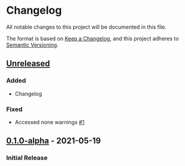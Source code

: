 # Changelog

All notable changes to this project will be documented in this file.

The format is based on [Keep a Changelog](https://keepachangelog.com/en/1.0.0/),
and this project adheres to [Semantic Versioning](https://semver.org/spec/v2.0.0.html).

## [Unreleased]

### Added 

- Changelog

### Fixed

- Accessed none warnings [\#1](https://github.com/ravimohan1991/Equalizer/issues/1)


## [0.1.0-alpha] - 2021-05-19

### Initial Release

[unreleased]: https://github.com/ravimohan1991/Equalizer/compare/v0.1.0-alpha...HEAD
[0.1.0-alpha]: https://github.com/ravimohan1991/Equalizer/releases/tag/v0.1.0-alpha

